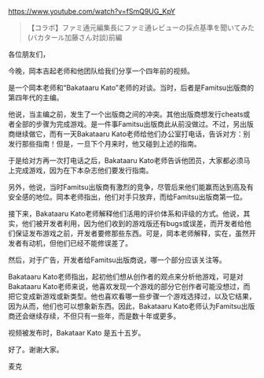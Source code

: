 https://www.youtube.com/watch?v=fSmQ9UG_KpY

> 【コラボ】ファミ通元編集長にファミ通レビューの採点基準を聞いてみた(バカタール加藤さん対談)前編

各位朋友们，

今晚，岡本吉起老师和他团队给我们分享一个四年前的视频。

是一个岡本老师和“Bakataaru Kato”老师的对谈。当时，后者是Famitsu出版商的第四年代的主编。

他说，当主编之前，发生了一个出版商之间的冲突。其他出版商想发行cheats或者全部的步骤为完成游戏。是一件事Famitsu出版商此从前没做过。不过，另出版商继续做它，而有一天Bakataaru Kato老师给他们办公室打电话，告诉对方：别发行那些指南！但是，一旦下个月来时，他又碰到上述的指南。

于是给对方再一次打电话之后，Bakataaru Kato老师告诉他团员，大家都必须马上完成游戏，因为在下本杂志他们要发行指南。

另外，他说，当时Famitsu出版商有激烈的竞争，尽管后来他们能赢而达到高及有安全感的地位。岡本老师指出，他们对手只放弃，而给Famitsu出版商第一位。

接下来，Bakataaru Kato老师解释他们活用的评价体系和评级的方式。他说，其实，他们被开发者利用，因为他们收到的游戏版还有bugs或误差，而开发者给他们保证发布游戏之前，开发者要修那些东西。可是，岡本老师解释，实在，虽然开发者有动机，但他们已经不能修误差了。

然后，对于广告，开发者给Famitsu出版商说，哪一个部分应该关注等。

Bakataaru Kato老师指出，起初他们想从创作者的观点来分析他游戏，可是对Bakataaru Kato老师来说，他喜欢发现一个游戏的部分它创作者可能没想过，而把它变成新游戏或新类型。他也喜欢看哪一些步骤一个游戏选择过，以及它结果，因为从而，他们也可以想象新东西。因此，Bakataaru Kato老师认为Famitsu出版商还会继续存续，不但只有一些年，而是数十年或更多。

视频被发布时，Bakataar Kato 是五十五岁。

好了。谢谢大家。

麦克
